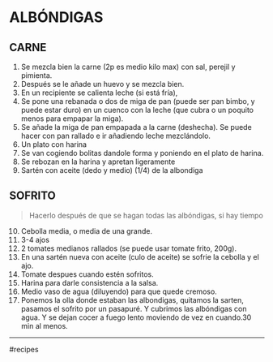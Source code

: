 # ALBÓNDIGAS
## CARNE
1. Se mezcla bien la carne (2p es medio kilo max) con sal, perejil y pimienta.
2. Después se le añade un huevo y se mezcla bien.
3. En un recipiente se calienta leche (si está fría), 
4. Se pone una rebanada o dos de miga de pan (puede ser pan bimbo, y puede estar duro) en un cuenco con la leche (que cubra o un poquito menos para empapar la miga).
5. Se añade la miga de pan empapada a la carne (deshecha). Se puede hacer con pan rallado e ir añadiendo leche mezclándolo. 
6. Un plato con harina 
7. Se van cogiendo bolitas dandole forma y poniendo en el plato de harina.
8. Se rebozan en la harina y apretan ligeramente
9. Sartén con aceite (dedo y medio) (1/4) de la albondiga

## SOFRITO 
> Hacerlo después de que se hagan todas las albóndigas, si hay tiempo

10. Cebolla media,  o media de una grande.
11. 3-4 ajos 
12. 2 tomates medianos rallados (se puede usar tomate frito, 200g).
13. En una sartén nueva con aceite (culo de aceite) se sofrie la cebolla y el ajo. 
14. Tomate despues cuando estén sofritos. 
15. Harina para darle consistencia a la salsa. 
16. Medio vaso de agua (diluyendo) para que quede cremoso.
17. Ponemos la olla donde estaban las albondigas, quitamos la sarten, pasamos el sofrito por un pasapuré. Y cubrimos las albóndigas con agua. Y se dejan cocer a fuego lento moviendo de vez en cuando.30 min al menos.

- - - 
#recipes 